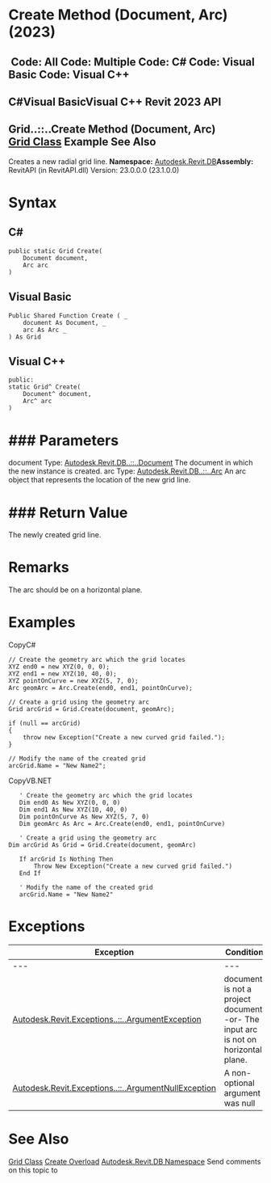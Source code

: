 # Create Method (Document, Arc) (2023)

﻿
 Code: All Code: Multiple Code: C# Code: Visual Basic Code: Visual C++   
---  
C#Visual BasicVisual C++
Revit 2023 API  
---  
Grid..::..Create Method (Document, Arc)  
[Grid Class](47888507-2d69-664a-ead4-e481c7c5f42d.md "Grid Class") Example See Also  
---  
Creates a new radial grid line. 
**Namespace:** [Autodesk.Revit.DB](87546ba7-461b-c646-cbb1-2cb8f5bff8b2.md "Autodesk.Revit.DB Namespace")**Assembly:** RevitAPI (in RevitAPI.dll) Version: 23.0.0.0 (23.1.0.0)
# Syntax
C#  
---  
```text
public static Grid Create(
	Document document,
	Arc arc
)
```
  
Visual Basic  
---  
```text
Public Shared Function Create ( _
	document As Document, _
	arc As Arc _
) As Grid
```
  
Visual C++  
---  
```text
public:
static Grid^ Create(
	Document^ document, 
	Arc^ arc
)
```
  
# ### Parameters
document
    Type: [Autodesk.Revit.DB..::..Document](db03274b-a107-aa32-9034-f3e0df4bb1ec.md "Document Class") The document in which the new instance is created. 
arc
    Type: [Autodesk.Revit.DB..::..Arc](1f5f541e-9335-aef3-0e75-59eed9ae2221.md "Arc Class") An arc object that represents the location of the new grid line. 
# ### Return Value
The newly created grid line. 
# Remarks
The arc should be on a horizontal plane. 
# Examples
CopyC#
```text
// Create the geometry arc which the grid locates
XYZ end0 = new XYZ(0, 0, 0);
XYZ end1 = new XYZ(10, 40, 0);
XYZ pointOnCurve = new XYZ(5, 7, 0);
Arc geomArc = Arc.Create(end0, end1, pointOnCurve);

// Create a grid using the geometry arc
Grid arcGrid = Grid.Create(document, geomArc);

if (null == arcGrid)
{
    throw new Exception("Create a new curved grid failed.");
}

// Modify the name of the created grid
arcGrid.Name = "New Name2";
```

CopyVB.NET
```text
   ' Create the geometry arc which the grid locates
   Dim end0 As New XYZ(0, 0, 0)
   Dim end1 As New XYZ(10, 40, 0)
   Dim pointOnCurve As New XYZ(5, 7, 0)
   Dim geomArc As Arc = Arc.Create(end0, end1, pointOnCurve)

   ' Create a grid using the geometry arc
Dim arcGrid As Grid = Grid.Create(document, geomArc)

   If arcGrid Is Nothing Then
       Throw New Exception("Create a new curved grid failed.")
   End If

   ' Modify the name of the created grid
   arcGrid.Name = "New Name2"
```

# Exceptions
| Exception | Condition |
| --- | --- |
| --- | --- |
| [Autodesk.Revit.Exceptions..::..ArgumentException](2e6e4206-97a8-dd4b-df5d-4269f4bb6088.md "ArgumentException Class") | document is not a project document. -or- The input arc is not on horizontal plane. |
| [Autodesk.Revit.Exceptions..::..ArgumentNullException](631e1424-60f4-929b-4e52-dda9dcd26316.md "ArgumentNullException Class") | A non-optional argument was null |

# See Also
[Grid Class](47888507-2d69-664a-ead4-e481c7c5f42d.md "Grid Class")
[Create Overload](00ae8045-b65e-40b1-c162-ef5048fcf9f9.md "Create Method")
[Autodesk.Revit.DB Namespace](87546ba7-461b-c646-cbb1-2cb8f5bff8b2.md "Autodesk.Revit.DB Namespace")
Send comments on this topic to 